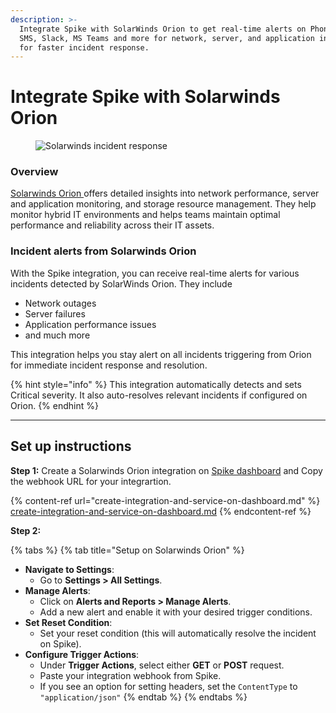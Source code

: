 ```yaml
---
description: >-
  Integrate Spike with SolarWinds Orion to get real-time alerts on Phone calls,
  SMS, Slack, MS Teams and more for network, server, and application incidents,
  for faster incident response.
---
```


# Integrate Spike with Solarwinds Orion

<figure><img src="../.gitbook/assets/Solarwinds Orion integration brigh.png" alt="Solarwinds incident response"><figcaption></figcaption></figure>

### Overview

[Solarwinds Orion ](https://www.solarwinds.com/)offers detailed insights into network performance, server and application monitoring, and storage resource management. They help monitor hybrid IT environments and helps teams maintain optimal performance and reliability across their IT assets.

### Incident alerts from Solarwinds Orion

With the Spike integration, you can receive real-time alerts for various incidents detected by SolarWinds Orion. They include

* Network outages
* Server failures
* Application performance issues
* and much more

This integration helps you stay alert on all incidents triggering from Orion for immediate incident response and resolution.

{% hint style="info" %}
This integration automatically detects and sets Critical severity. It also auto-resolves relevant incidents if configured on Orion.
{% endhint %}

***

## Set up instructions

**Step 1:** Create a Solarwinds Orion integration on [Spike dashboard](https://app.spike.sh/integrations) and Copy the webhook URL for your integrartion.

{% content-ref url="create-integration-and-service-on-dashboard.md" %}
[create-integration-and-service-on-dashboard.md](create-integration-and-service-on-dashboard.md)
{% endcontent-ref %}

**Step 2:**&#x20;

{% tabs %}
{% tab title="Setup on Solarwinds Orion" %}
* **Navigate to Settings**:
  * Go to **Settings > All Settings**.
* **Manage Alerts**:
  * Click on **Alerts and Reports > Manage Alerts**.
  * Add a new alert and enable it with your desired trigger conditions.
* **Set Reset Condition**:
  * Set your reset condition (this will automatically resolve the incident on Spike).
* **Configure Trigger Actions**:
  * Under **Trigger Actions**, select either **GET** or **POST** request.
  * Paste your integration webhook from Spike.
  * If you see an option for setting headers, set the `ContentType` to `"application/json"`
{% endtab %}
{% endtabs %}
